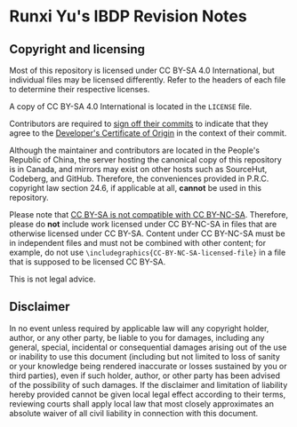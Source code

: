 # Runxi Yu's IBDP Revision Notes

## Copyright and licensing

Most of this repository is licensed under CC BY-SA 4.0 International,
but individual files may be licensed differently. Refer to the headers
of each file to determine their respective licenses.

A copy of CC BY-SA 4.0 International is located in the `LICENSE` file.

Contributors are required to
[sign off their commits](https://git-scm.com/docs/git-commit#Documentation/git-commit.txt---signoff)
to indicate that they agree to the
[Developer's Certificate of Origin](https://developercertificate.org/)
in the context of their commit.

Although the maintainer and contributors are located in the People's
Republic of China, the server hosting the canonical copy of this
repository is in Canada, and mirrors may exist on other hosts such as
SourceHut, Codeberg, and GitHub. Therefore, the conveniences provided in
P.R.C. copyright law section 24.6, if applicable at all, **cannot** be
used in this repository.

Please note that
[CC BY-SA is not compatible with CC BY-NC-SA](https://creativecommons.org/faq/#can-i-combine-material-under-different-creative-commons-licenses-in-my-work).
Therefore, please do **not** include work licensed under CC BY-NC-SA in
files that are otherwise licensed under CC BY-SA. Content under CC
BY-NC-SA must be in independent files and must not be combined with
other content; for example, do not use
`\includegraphics{CC-BY-NC-SA-licensed-file}` in a file that is supposed
to be licensed CC BY-SA.

This is not legal advice.

## Disclaimer

In no event unless required by applicable law will any copyright holder,
author, or any other party, be liable to you for damages, including
any general, special, incidental or consequential damages arising
out of the use or inability to use this document (including but not
limited to loss of sanity or your knowledge being rendered inaccurate
or losses sustained by you or third parties), even if such holder,
author, or other party has been advised of the possibility of such
damages. If the disclaimer and limitation of liability hereby provided
cannot be given local legal effect according to their terms, reviewing
courts shall apply local law that most closely approximates an absolute
waiver of all civil liability in connection with this document.

